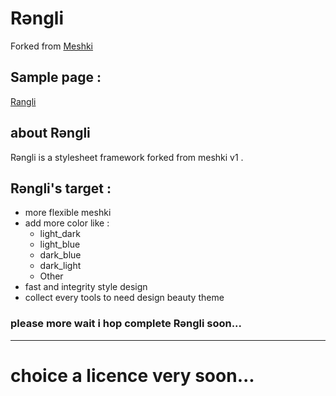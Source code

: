 # Rəngli
Forked from [Meshki](https://borderliner.github.io/Meshki/)
## Sample page : 
[Rangli](https://geeksesi.xyz/Rangli)
## about Rəngli
Rəngli is a stylesheet framework forked from meshki v1 .

## Rəngli's target : 
- more flexible meshki 
- add more color like :
    - light_dark
    - light_blue
    - dark_blue
    - dark_light
    - Other
- fast and integrity style design 
- collect every tools to need design beauty theme 
 
### please more wait i hop complete Rəngli soon... 

---
# choice a licence very soon...